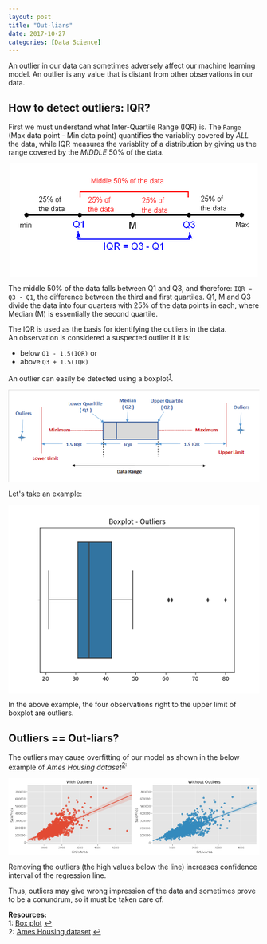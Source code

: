 ```yaml
---
layout: post
title: "Out-liars"
date: 2017-10-27
categories: [Data Science]
---
```


An outlier in our data can sometimes adversely affect our machine learning model. An outlier is any value that is distant from other observations in our data.

## How to detect outliers: IQR?
First we must understand what Inter-Quartile Range (IQR) is. The `Range` (Max data point - Min data point) quantifies the variablity covered by *ALL* the data, while IQR measures the variablity of a distribution by giving us the range covered by the *MIDDLE* 50% of the data.

<img src="/img/IQR.gif" style="display: block; margin: auto; width: auto; max-width: 100%;">  

The middle 50% of the data falls between Q1 and Q3, and therefore: `IQR = Q3 - Q1`, the difference between the third and first quartiles. Q1, M and Q3 divide the data into four quarters with 25% of the data points in each, where Median (M) is essentially the second quartile.

The IQR is used as the basis for identifying the outliers in the data.  
An observation is considered a suspected outlier if it is:
* below `Q1 - 1.5(IQR)` or
* above `Q3 + 1.5(IQR)`

An outlier can easily be detected using a boxplot<sup id="a1">[1](#myfootnote1)</sup>.

<img src="/img/boxplot_outlier.png" style="display: block; margin: auto; width: auto; max-width: 100%;">  

Let's take an example:

<img src="/img/boxplot.png" style="display: block; margin: auto; width: auto; max-width: 100%;">  

In the above example, the four observations right to the upper limit of boxplot are outliers.

## Outliers == Out-liars?

The outliers may cause overfitting of our model as shown in the below example of *Ames Housing dataset*<sup id="a2">[2](#myfootnote2):

<img src="/img/outliers_kaggle.png" style="display: block; margin: auto; width: auto; max-width: 100%;">  

Removing the outliers (the high values below the line) increases confidence interval of the regression line.

Thus, outliers may give wrong impression of the data and sometimes prove to be a conundrum, so it must be taken care of.

**Resources:**  
<a name="myfootnote1"></a>1: [Box plot](https://en.wikipedia.org/wiki/Box_plot) [↩](#a1)  
<a name="myfootnote2"></a>2: [Ames Housing dataset](http://www.amstat.org/publications/jse/v19n3/decock.pdf) [↩](#a2)  
